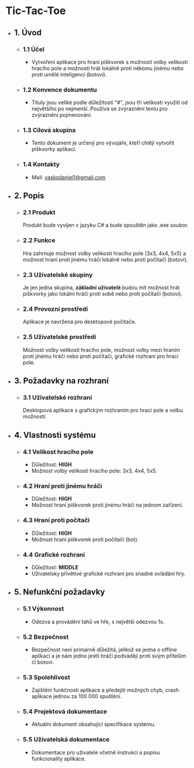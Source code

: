 # Tic-Tac-Toe

- ## 1. Úvod
  - ### 1.1 Účel
    - Vytvoření aplikace pro hraní piškvorek s možností volby velikosti hracího pole a možností hrát lokálně proti někomu jinému nebo proti umělé inteligenci (botovi).
  - ### 1.2 Konvence dokumentu
    - Tituly jsou veliké podle důležitosti "#", jsou tři velikosti využiti od největšího po nejmenší. Používá se zvýraznění textu pro zvýraznění pojmenování.
  - ### 1.3 Cílová skupina
    - Tento dokument je určený pro vývojáře, kteří chtějí vytvořit piškvorky aplikaci.
  - ### 1.4 Kontakty
    - Mail: vaskodaniel1@gmail.com
- ## 2. Popis
  - ### 2.1 Produkt
    Produkt bude vyvíjen v jazyku C# a bude spouštěn jako .exe soubor.
  - ### 2.2 Funkce
    Hra zahrnuje možnost volby velikosti hracího pole (3x3, 4x4, 5x5) a možnost hraní proti jinému hráči lokálně nebo proti počítači (botovi).
  - ### 2.3 Uživatelské skupiny
    Je jen jedna skupina, **základní uživatelé** budou mít možnost hrát piškvorky jako lokální hráči proti sobě nebo proti počítači (botovi).
  - ### 2.4 Provozní prostředí
    Aplikace je navržena pro desktopové počítače.
  - ### 2.5 Uživatelské prostředí
    Možnost volby velikosti hracího pole, možnost volby mezi hraním proti jinému hráči nebo proti počítači, grafické rozhraní pro hrací pole.
- ## 3. Požadavky na rozhraní
  - ### 3.1 Uživatelské rozhraní
    Desktopová aplikace s grafickým rozhraním pro hrací pole a volbu možností.
- ## 4. Vlastnosti systému
  - ### 4.1 Velikost hracího pole
    - Důležitost: **HIGH**
    - Možnost volby velikosti hracího pole: 3x3, 4x4, 5x5.
  - ### 4.2 Hraní proti jinému hráči
    - Důležitost: **HIGH**
    - Možnost hraní piškvorek proti jinému hráči na jednom zařízení.
  - ### 4.3 Hraní proti počítači
    - Důležitost: **HIGH**
    - Možnost hraní piškvorek proti počítači (bot).
  - ### 4.4 Grafické rozhraní
    - Důležitost: **MIDDLE**
    - Uživatelsky přívětivé grafické rozhraní pro snadné ovládání hry.
- ## 5. Nefunkční požadavky
  - ### 5.1 Výkonnost
    - Odezva a provádění tahů ve hře, s největší odezvou 1s.
  - ### 5.2 Bezpečnost
    - Bezpečnost není primárně důležitá, jelikož se jedná o offline aplikaci a je nám jedno jestli hráči podváději proti svým přítelům či botovi.
  - ### 5.3 Spolehlivost
    - Zajištění funkčnosti aplikace a předejití možných chyb, crash aplikace jednou za 100 000 spuštění.
  - ### 5.4 Projektová dokumentace
    - Aktuální dokument obsahující specifikace systému.
  - ### 5.5 Uživatelská dokumentace
    - Dokumentace pro uživatele včetně instrukcí a popisu funkcionality aplikace.
